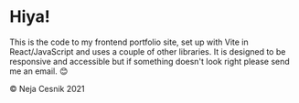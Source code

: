 # Hiya!

This is the code to my frontend portfolio site, set up with Vite in React/JavaScript and uses a couple of other libraries. It is designed to be responsive and accessible but if something doesn't look right please send me an email. 😊

© Neja Cesnik 2021

